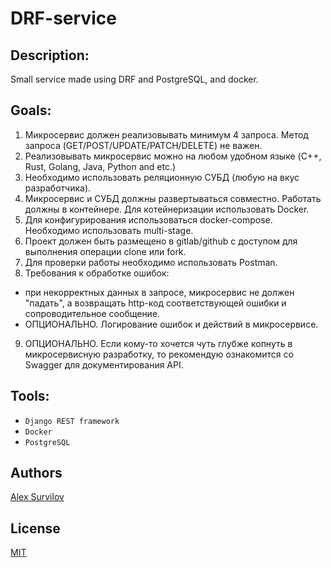 # DRF-service

## Description:
Small service made using DRF and PostgreSQL, and docker.

## Goals:
1. Микросервис должен реализовывать минимум 4 запроса. Метод запроса (GET/POST/UPDATE/PATCH/DELETE) не важен.
2. Реализовывать микросервис можно на любом удобном языке (C++, Rust, Golang, Java, Python and etc.)
3. Необходимо использовать реляционную СУБД (любую на вкус разработчика). 
4. Микросервис и СУБД должны развертываться совместно. Работать должны в контейнере. Для котейнеризации использовать Docker. 
5. Для конфигурирования использоваться docker-compose. Необходимо использовать multi-stage.
6. Проект должен быть размещено в gitlab/github с доступом для  выполнения операции clone или fork.
7. Для проверки работы необходимо использовать Postman. 
8. Требования к обработке ошибок: 
- при некорректных данных в запросе, микросервис не должен "падать", а возвращать http-код соответствующей ошибки и сопроводительное сообщение. 
- ОПЦИОНАЛЬНО. Логирование ошибок и действий в микросервисе.
9. ОПЦИОНАЛЬНО. Если кому-то хочется чуть глубже копнуть в микросервисную разработку, то рекомендую ознакомится со Swagger для документирования API. 
## Tools:
* `Django REST framework`
* `Docker`
* `PostgreSQL`

## Authors

[Alex Survilov](https://github.com/No1CareZ)

## License

[MIT](https://choosealicense.com/licenses/mit/)
